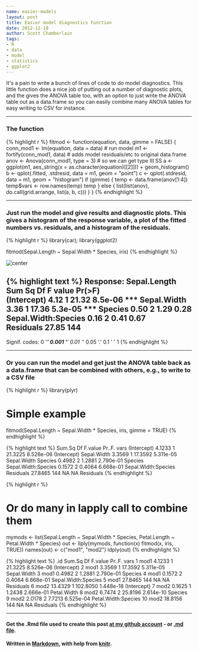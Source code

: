 ```yaml
---
name: easier-models
layout: post
title: Easier model diagnostics function
date: 2012-12-10
author: Scott Chamberlain
tags: 
- R
- data
- model
- statistics
- ggplot2
---
```


It's a pain to write a bunch of lines of code to do model diagnostics. This little function does a nice job of putting out a number of diagnostic plots, and the gives the ANOVA table too, with an option to just write the ANOVA table out as a data.frame so you can easily combine many ANOVA tables for easy writing to CSV for instance. 

***************

### The function

{% highlight r %}
fitmod <- function(equation, data, gimme = FALSE) {
    conn_mod1 <- lm(equation, data = data)  # run model
    m1 <- fortify(conn_mod1, data)  # adds model residuals/etc to original data.frame
    anov <- Anova(conn_mod1, type = 3)  # so we can get type III SS
    a <- ggplot(m1, aes_string(x = as.character(equation)[[2]])) + geom_histogram()
    b <- qplot(.fitted, .stdresid, data = m1, geom = "point")
    c <- qplot(.stdresid, data = m1, geom = "histogram")
    if (gimme) {
        temp <- data.frame(anov[1:4])
        temp$vars <- row.names(temp)
        temp
    } else {
        list(list(anov), do.call(grid.arrange, list(a, b, c)))
    }
}
{% endhighlight %}


***************

### Just run the model and give results and diagnostic plots. This gives a histogram of the response variable, a plot of the fitted numbers vs. residuals, and a histogram of the residuals.

{% highlight r %}
library(car); library(ggplot2)

fitmod(Sepal.Length ~ Sepal.Width * Species, iris)
{% endhighlight %}


![center](http://schamberlain.github.com/scott/img/outputall.png) 

{% highlight text %}
Response: Sepal.Length
                    Sum Sq  Df F value  Pr(>F)    
(Intercept)           4.12   1   21.32 8.5e-06 ***
Sepal.Width           3.36   1   17.36 5.3e-05 ***
Species               0.50   2    1.29    0.28    
Sepal.Width:Species   0.16   2    0.41    0.67    
Residuals            27.85 144                    
---
Signif. codes:  0 '***' 0.001 '**' 0.01 '*' 0.05 '.' 0.1 ' ' 1 
{% endhighlight %}


***************

### Or you can run the model and get just the ANOVA table back as a data.frame that can be combined with others, e.g., to write to a CSV file

{% highlight r %}
library(plyr)
# Simple example
fitmod(Sepal.Length ~ Sepal.Width * Species, iris, gimme = TRUE)
{% endhighlight %}



{% highlight text %}
                     Sum.Sq  Df F.value    Pr..F.                vars
(Intercept)          4.1233   1 21.3225 8.526e-06         (Intercept)
Sepal.Width          3.3569   1 17.3592 5.311e-05         Sepal.Width
Species              0.4982   2  1.2881 2.790e-01             Species
Sepal.Width:Species  0.1572   2  0.4064 6.668e-01 Sepal.Width:Species
Residuals           27.8465 144      NA        NA           Residuals
{% endhighlight %}



{% highlight r %}

# Or do many in lapply call to combine them
mymods <- list(Sepal.Length ~ Sepal.Width * Species, Petal.Length ~ Petal.Width * 
    Species)
out <- llply(mymods, function(x) fitmod(x, iris, TRUE))
names(out) <- c("mod1", "mod2")
ldply(out)
{% endhighlight %}



{% highlight text %}
    .id  Sum.Sq  Df  F.value    Pr..F.                vars
1  mod1  4.1233   1  21.3225 8.526e-06         (Intercept)
2  mod1  3.3569   1  17.3592 5.311e-05         Sepal.Width
3  mod1  0.4982   2   1.2881 2.790e-01             Species
4  mod1  0.1572   2   0.4064 6.668e-01 Sepal.Width:Species
5  mod1 27.8465 144       NA        NA           Residuals
6  mod2 13.4329   1 102.8050 1.448e-18         (Intercept)
7  mod2  0.1625   1   1.2438 2.666e-01         Petal.Width
8  mod2  6.7474   2  25.8196 2.614e-10             Species
9  mod2  2.0178   2   7.7213 6.525e-04 Petal.Width:Species
10 mod2 18.8156 144       NA        NA           Residuals
{% endhighlight %}



*********
#### Get the .Rmd file used to create this post [at my github account](https://github.com/SChamberlain/scott/blob/gh-pages/_drafts/2012-12-10-easier-models.Rmd) - or [.md file](https://github.com/SChamberlain/scott/blob/gh-pages/_posts/2012-12-10-easier-models.md).

#### Written in [Markdown](http://daringfireball.net/projects/markdown/), with help from [knitr](http://yihui.name/knitr/).
